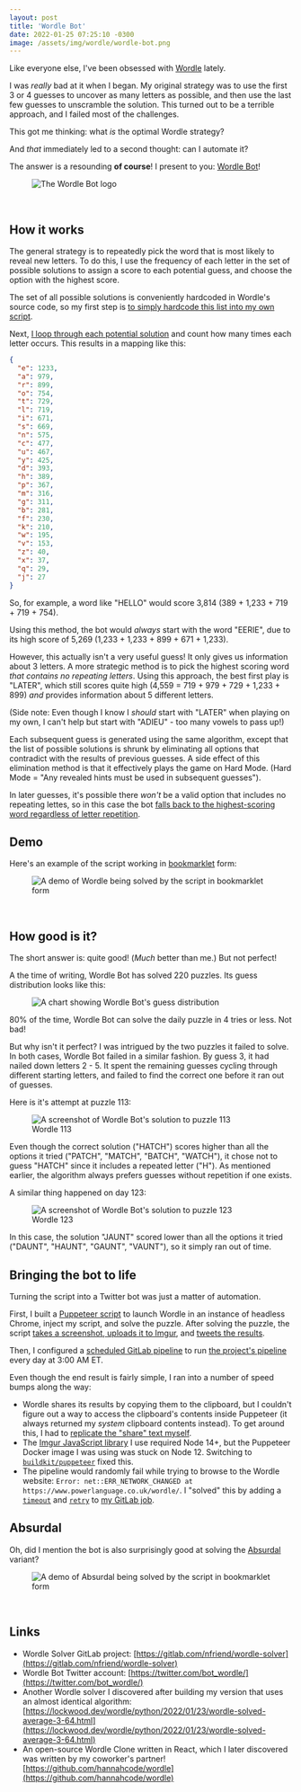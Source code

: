 ```yaml
---
layout: post
title: 'Wordle Bot'
date: 2022-01-25 07:25:10 -0300
image: /assets/img/wordle/wordle-bot.png
---
```


Like everyone else, I've been obsessed with
[Wordle](https://www.powerlanguage.co.uk/wordle/) lately.

I was _really_ bad at it when I began. My original strategy was to use the first
3 or 4 guesses to uncover as many letters as possible, and then use the last few
guesses to unscramble the solution. This turned out to be a terrible approach,
and I failed most of the challenges.

This got me thinking: what _is_ the optimal Wordle strategy?

And _that_ immediately led to a second thought: can I automate it?

The answer is a resounding **of course**! I present to you: [Wordle
Bot](https://twitter.com/bot_wordle/)!

<figure>
    <img src="{{ 'assets/img/wordle/wordle-bot.png' | relative_url }}" alt="The Wordle Bot logo" />
</figure>
<br>

## How it works

The general strategy is to repeatedly pick the word that is most likely to
reveal new letters. To do this, I use the frequency of each letter in the set of
possible solutions to assign a score to each potential guess, and choose the
option with the highest score.

The set of all possible solutions is conveniently hardcoded in Wordle's source
code, so my first step is [to simply hardcode this list into my own
script](https://gitlab.com/nfriend/wordle-solver/-/blob/a2e90c02e6acbf4c002356dfe1fca9851c6915e2/src/index.ts#L2).

Next, [I loop through each potential
solution](https://gitlab.com/nfriend/wordle-solver/-/blob/a2e90c02e6acbf4c002356dfe1fca9851c6915e2/src/index.ts#L5-16)
and count how many times each letter occurs. This results in a mapping like
this:

```json
{
  "e": 1233,
  "a": 979,
  "r": 899,
  "o": 754,
  "t": 729,
  "l": 719,
  "i": 671,
  "s": 669,
  "n": 575,
  "c": 477,
  "u": 467,
  "y": 425,
  "d": 393,
  "h": 389,
  "p": 367,
  "m": 316,
  "g": 311,
  "b": 281,
  "f": 230,
  "k": 210,
  "w": 195,
  "v": 153,
  "z": 40,
  "x": 37,
  "q": 29,
  "j": 27
}
```

So, for example, a word like "HELLO" would score 3,814 (389 \+ 1,233 \+ 719 \+
719 \+ 754).

Using this method, the bot would _always_ start with the word "EERIE", due to
its high score of 5,269 (1,233 + 1,233 + 899 + 671 + 1,233).

However, this actually isn't a very useful guess! It only gives us information
about 3 letters. A more strategic method is to pick the highest scoring word
_that contains no repeating letters_. Using this approach, the best first play
is "LATER", which still scores quite high (4,559 = 719 \+ 979 \+ 729 \+ 1,233 \+ 899) _and_ provides information about 5 different letters.

(Side note: Even though I know I _should_ start with "LATER" when playing on my
own, I can't help but start with "ADIEU" - too many vowels to pass up!)

Each subsequent guess is generated using the same algorithm, except that the
list of possible solutions is shrunk by eliminating all options that contradict
with the results of previous guesses. A side effect of this elimination method
is that it effectively plays the game on Hard Mode. (Hard Mode = "Any revealed
hints must be used in subsequent guesses").

In later guesses, it's possible there _won't_ be a valid option that includes no
repeating lettes, so in this case the bot [falls back to the highest-scoring
word regardless of letter
repetition](https://gitlab.com/nfriend/wordle-solver/-/blob/a2e90c02e6acbf4c002356dfe1fca9851c6915e2/src/index.ts#L170).

## Demo

Here's an example of the script working in
[bookmarklet](https://en.wikipedia.org/wiki/Bookmarklet) form:

<figure>
    <img src="{{ 'assets/img/wordle/wordle-demo.gif' | relative_url }}" alt="A demo of Wordle being solved by the script in bookmarklet form" />
</figure>
<br>

## How good is it?

The short answer is: quite good! (_Much_ better than me.) But not perfect!

A the time of writing, Wordle Bot has solved 220 puzzles. Its guess distribution
looks like this:

<figure>
    <img src="{{ 'assets/img/wordle/guess-distribution.png' | relative_url }}" alt="A chart showing Wordle Bot's guess distribution" />
</figure>

80% of the time, Wordle Bot can solve the daily puzzle in 4 tries or less. Not
bad!

But why isn't it perfect? I was intrigued by the two puzzles it failed to solve.
In both cases, Wordle Bot failed in a similar fashion. By guess 3, it had nailed
down letters 2 - 5. It spent the remaining guesses cycling through different
starting letters, and failed to find the correct one before it ran out of
guesses.

Here is it's attempt at puzzle 113:

<figure>
    <img src="{{ 'assets/img/wordle/puzzle-113.jpg' | relative_url }}" alt="A screenshot of Wordle Bot's solution to puzzle 113" />
    <figcaption>Wordle 113</figcaption>
</figure>

Even though the correct solution ("HATCH") scores higher than all the options it
tried ("PATCH", "MATCH", "BATCH", "WATCH"), it chose not to guess "HATCH" since
it includes a repeated letter ("H"). As mentioned earlier, the algorithm always
prefers guesses without repetition if one exists.

A similar thing happened on day 123:

<figure>
    <img src="{{ 'assets/img/wordle/puzzle-123.jpg' | relative_url }}" alt="A screenshot of Wordle Bot's solution to puzzle 123" />
    <figcaption>Wordle 123</figcaption>
</figure>

In this case, the solution "JAUNT" scored lower than all the options it tried
("DAUNT", "HAUNT", "GAUNT", "VAUNT"), so it simply ran out of time.

## Bringing the bot to life

Turning the script into a Twitter bot was just a matter of automation.

First, I built a [Puppeteer
script](https://gitlab.com/nfriend/wordle-solver/-/blob/a2e90c02e6acbf4c002356dfe1fca9851c6915e2/twitter-bot/index.js)
to launch Wordle in an instance of headless Chrome, inject my script, and solve
the puzzle. After solving the puzzle, the script [takes a screenshot, uploads it
to
Imgur](https://gitlab.com/nfriend/wordle-solver/-/blob/a2e90c02e6acbf4c002356dfe1fca9851c6915e2/twitter-bot/screenshot-and-upload-to-imgur.js),
and [tweets the
results](https://gitlab.com/nfriend/wordle-solver/-/blob/a2e90c02e6acbf4c002356dfe1fca9851c6915e2/twitter-bot/index.js#L182-188).

Then, I configured a [scheduled GitLab
pipeline](https://docs.gitlab.com/ee/ci/pipelines/schedules.html) to run [the
project's
pipeline](https://gitlab.com/nfriend/wordle-solver/-/blob/a2e90c02e6acbf4c002356dfe1fca9851c6915e2/.gitlab-ci.yml)
every day at 3:00 AM ET.

Even though the end result is fairly simple, I ran into a number of speed bumps
along the way:

- Wordle shares its results by copying them to the clipboard, but I couldn't
  figure out a way to access the clipboard's contents inside Puppeteer (it
  always returned my _system_ clipboard contents instead). To get around this, I
  had to [replicate the "share" text
  myself](https://gitlab.com/nfriend/wordle-solver/-/blob/a2e90c02e6acbf4c002356dfe1fca9851c6915e2/twitter-bot/index.js#L101-152).
- The [Imgur JavaScript library](https://github.com/KenEucker/imgur) I use
  required Node 14+, but the Puppeteer Docker image I was using was stuck on
  Node 12. Switching to
  [`buildkit/puppeteer`](https://github.com/buildkite/docker-puppeteer) fixed
  this.
- The pipeline would randomly fail while trying to browse to the Wordle website:
  `Error: net::ERR_NETWORK_CHANGED at https://www.powerlanguage.co.uk/wordle/`.
  I "solved" this by adding a
  [`timeout`](https://docs.gitlab.com/ee/ci/yaml/#timeout) and
  [`retry`](https://docs.gitlab.com/ee/ci/yaml/#retry) to [my GitLab
  job](https://gitlab.com/nfriend/wordle-solver/-/blob/a2e90c02e6acbf4c002356dfe1fca9851c6915e2/.gitlab-ci.yml#L21-22).

## Absurdal

Oh, did I mention the bot is also surprisingly good at solving the
[Absurdal](https://qntm.org/files/wordle/index.html) variant?

<figure>
    <img src="{{ 'assets/img/wordle/absurdal-demo.gif' | relative_url }}" alt="A demo of Absurdal being solved by the script in bookmarklet form" />
</figure>
<br>

## Links

- Wordle Solver GitLab project:
  [https://gitlab.com/nfriend/wordle-solver](https://gitlab.com/nfriend/wordle-solver)
- Wordle Bot Twitter account:
  [https://twitter.com/bot_wordle/](https://twitter.com/bot_wordle/)
- Another Wordle solver I discovered after building my version that uses an
  almost identical algorithm:
  [https://lockwood.dev/wordle/python/2022/01/23/wordle-solved-average-3-64.html](https://lockwood.dev/wordle/python/2022/01/23/wordle-solved-average-3-64.html)
- An open-source Wordle Clone written in React, which I later discovered was
  written by my coworker's partner!
  [https://github.com/hannahcode/wordle](https://github.com/hannahcode/wordle)
